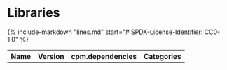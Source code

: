 <!-- SPDX-FileCopyrightText: 2024 Simon Gene Gottlieb
     SPDX-License-Identifier: CC0-1.0
-->
# Libraries

<div markdown>
<table markdown>
<tr>
<th>Name
</th>
<th>Version
</th>
<th>cpm.dependencies
</th>
<th>Categories</th>
</tr>
{%
    include-markdown "lines.md"
    start="# SPDX-License-Identifier: CC0-1.0"
%}
</table>
</div>
